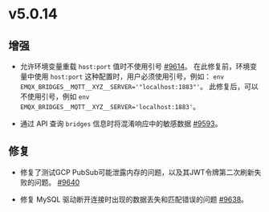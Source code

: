 # v5.0.14

## 增强

- 允许环境变量重载 `host:port` 值时不使用引号 [#9614](https://github.com/emqx/emqx/pull/9614)。
  在此修复前，环境变量中使用 `host:port` 这种配置时，用户必须使用引号，例如：
  `env EMQX_BRIDGES__MQTT__XYZ__SERVER='"localhost:1883"'`。
  此修复后，可以不使用引号，例如 `env EMQX_BRIDGES__MQTT__XYZ__SERVER='localhost:1883'`。

- 通过 API 查询 `bridges` 信息时将混淆响应中的敏感数据 [#9593](https://github.com/emqx/emqx/pull/9593/)。

## 修复

- 修复了测试GCP PubSub可能泄露内存的问题，以及其JWT令牌第二次刷新失败的问题。 [#9640](https://github.com/emqx/emqx/pull/9640)

- 修复 MySQL 驱动断开连接时出现的数据丢失和匹配错误的问题 [#9638](https://github.com/emqx/emqx/pull/9638)。
